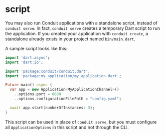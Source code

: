 # script

You may also run Conduit applications with a standalone script, instead of `conduit serve`. In fact, `conduit serve` creates a temporary Dart script to run the application. If you created your application with `conduit create`, a standalone already exists in your project named `bin/main.dart`.

A sample script looks like this:

```dart
import 'dart:async';
import 'dart:io';

import 'package:conduit/conduit.dart';
import 'package:my_application/my_application.dart';

Future main() async {
  var app = new Application<MyApplicationChannel>()
    ..options.port = 8888
    ..options.configurationFilePath = "config.yaml";

  await app.start(numberOfInstances: 3);    
}
```

This script can be used in place of `conduit serve`, but you must configure all `ApplicationOptions` in this script and not through the CLI.

